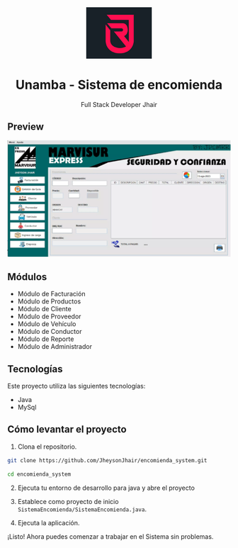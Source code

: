 <div align="center">
    <a href="https://github.com/JheysonJhair/encomienda_system.git">
      <img src="public/logo.jpg" width="148px" />
    </a>
    <h1>Unamba - Sistema de encomienda</h1>
    <p align="center">
        Full Stack Developer Jhair
    </p>
</div>

## Preview

![Preview](public/preview.png)

## Módulos

- Módulo de Facturación
- Módulo de Productos
- Módulo de Cliente
- Módulo de Proveedor
- Módulo de Vehículo
- Módulo de Conductor
- Módulo de Reporte
- Módulo de Administrador

## Tecnologías

Este proyecto utiliza las siguientes tecnologías:

- Java
- MySql

## Cómo levantar el proyecto

1. Clona el repositorio.

```bash
git clone https://github.com/JheysonJhair/encomienda_system.git
```

```bash
cd encomienda_system
```

2. Ejecuta tu entorno de desarrollo para java y abre el proyecto

3. Establece como proyecto de inicio `SistemaEncomienda/SistemaEncomienda.java`.

4. Ejecuta la aplicación.

¡Listo! Ahora puedes comenzar a trabajar en el Sistema sin problemas.